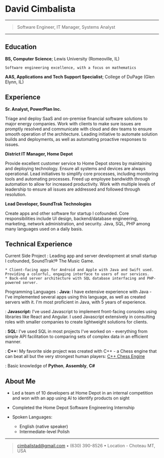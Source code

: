 David Cimbalista
============

----

>  Software Engineer, IT Manager, Systems Analyst

----

Education
---------

**BS, Computer Science**; Lewis University (Romeoville, IL)

    Software engineering excellence, with a focus on mathematics

**AAS, Applications and Tech Support Specialist**; College of DuPage (Glen Elynn, IL)

Experience
----------

**Sr. Analyst, PowerPlan Inc.**

Triage and deploy SaaS and on-premise financial software
solutions to major energy companies. Work with clients to make
sure issues are promptly resolved and communicate with cloud
and dev teams to ensure smooth operation of the architecture.
Leading initiative to automate solution builds and deployments,
as well as automating proactive responses to issues.

**District IT Manager, Home Depot**

Provide excellent customer service to Home Depot stores by
maintaining and deploying technology. Ensure all systems and
devices are always operational. Lead initiatives to simplify core
processes, including monitoring tools and automating processes.
Freed up employee bandwidth through automation to allow for
increased productivity. Work with multiple levels of leadership to
ensure all issues are addressed and followed through resolution.

**Lead Developer, SoundTrak Technologies**

Create apps and other software for startup I cofounded. Core responsibilities include UI design, backend/database engineering, marketing, network administration, and security. Java, SQL, PHP among many languages used on a daily basis.

Technical Experience
--------------------

Current Side Project
:   Leading app and server development at small startup I cofounded, SoundTrak!® The Music Game.

    * Client-facing apps for Android and Apple with Java and Swift used. Providing a colorful, engaging interface to users of our services.
    * Back-end server architecture with SQL database interfacing and PHP-powered server.

Programming Languages
:   **Java:** I have extensive experience with Java - I've implemented several apps using this language, as well as created servers with it. I'm most proficient in Java, with 5 years of experience.

:   **Javascript:** I've used Javascript to implement front-facing consoles using libraries like React and Angular. I used Javascript extensively in consulting roles with smaller companies to create lightweight solutions for clients.

:   **SQL:** I've used SQL in most projects I've worked on - everything from simple API facilitation to comparing sets of complex data in an efficient manner.

:   **C++:** My favorite side project was created with C++ - a Chess engine that can beat all but the very strongest human players: [C++ Chess Engine](https://github.com/stockfishdeveloper/C---Bitboard-Chess-Engine)

:   Basic knowledge of **Python**, **Assembly**, **C#**

About Me
----------------------------------------

* Led a team of 10 developers at Home Depot in an internal competition and won with an app using AI to identify products on sight

* Completed the Home Depot Software Engineering Internship

* Spoken Languages:

     * English (native speaker)
     * Intermediate-level Polish

----

> <cimbalistad@gmail.com> • (630) 390-8526 • 
> Location - Choteau MT, USA
